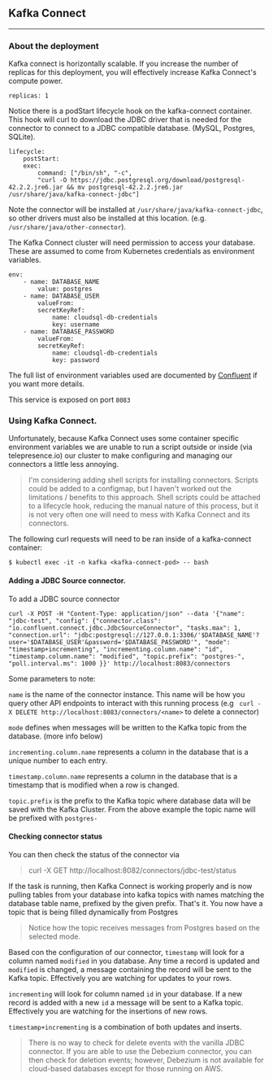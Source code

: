 ## Kafka Connect
---

### About the deployment

Kafka connect is horizontally scalable. If you increase the number of replicas for this deployment, you will effectively increase Kafka Connect's compute power.

```yaml{.line-numbers}
replicas: 1
```

Notice there is a podStart lifecycle hook on the kafka-connect container. This hook will curl to download the JDBC driver that is needed for the connector to connect to a JDBC compatible database. (MySQL, Postgres, SQLite).

```yaml{.line-numbers}
lifecycle:
    postStart:
    exec:
        command: ["/bin/sh", "-c",
        "curl -O https://jdbc.postgresql.org/download/postgresql-42.2.2.jre6.jar && mv postgresql-42.2.2.jre6.jar /usr/share/java/kafka-connect-jdbc"]
```

Note the connector will be installed at ```/usr/share/java/kafka-connect-jdbc```, so other drivers must also be installed at this location. (e.g. ```/usr/share/java/other-connector```).

The Kafka Connect cluster will need permission to access your database. These are assumed to come from Kubernetes credentials as environment variables.

```yaml{.line-numbers}
env:
    - name: DATABASE_NAME
        value: postgres
    - name: DATABASE_USER
        valueFrom:
        secretKeyRef:
            name: cloudsql-db-credentials
            key: username
    - name: DATABASE_PASSWORD
        valueFrom:
        secretKeyRef:
            name: cloudsql-db-credentials
            key: password
```

The full list of environment variables used are documented by [Confluent](https://docs.confluent.io/current/connect/userguide.html) if you want more details.

This service is exposed on port ```8083```

### Using Kafka Connect.

Unfortunately, because Kafka Connect uses some container specific environment variables we are unable to run a script outside or inside (via telepresence.io) our cluster to make configuring and managing our connectors a little less annoying.

> I'm considering adding shell scripts for installing connectors. Scripts could be added to a configmap, but I haven't worked out the limitations / benefits to this approach. Shell scripts could be attached to a lifecycle hook, reducing the manual nature of this process, but it is not very often one will need to mess with Kafka Connect and its connectors.

The following curl requests will need to be ran inside of a kafka-connect container:

```
$ kubectl exec -it -n kafka <kafka-connect-pod> -- bash
```

#### Adding a JDBC Source connector.

To add a JDBC source connector

```
curl -X POST -H "Content-Type: application/json" --data '{"name": "jdbc-test", "config": {"connector.class":  "io.confluent.connect.jdbc.JdbcSourceConnector", "tasks.max": 1, "connection.url": "jdbc:postgresql://127.0.0.1:3306/'$DATABASE_NAME'?user='$DATABASE_USER'&password='$DATABASE_PASSWORD'", "mode": "timestamp+incrementing", "incrementing.column.name": "id", "timestamp.column.name": "modified", "topic.prefix": "postgres-", "poll.interval.ms": 1000 }}' http://localhost:8083/connectors
```

Some parameters to note:

```name``` is the name of the connector instance. This name will be how you query other API endpoints to interact with this running process (e.g ``` curl -X DELETE http://localhost:8083/connectors/<name>``` to delete a connector)

```mode``` defines when messages will be written to the Kafka topic from the database. (more info below)

```incrementing.column.name``` represents a column in the database that is a unique number to each entry.

```timestamp.column.name``` represents a column in the database that is a timestamp that is modified when a row is changed.

```topic.prefix``` is the prefix to the Kafka topic where database data will be saved with the Kafka Cluster. From the above example the topic name will be prefixed with ```postgres-```

#### Checking connector status

You can then check the status of the connector via 

> curl -X GET http://localhost:8082/connectors/jdbc-test/status

If the task is running, then Kafka Connect is working properly and is now pulling tables from your database into kafka topics with names matching the database table name, prefixed by the given prefix. That's it. You now have a topic that is being filled dynamically from Postgres

> Notice how the topic receives messages from Postgres based on the selected mode. 

Based con the configuration of our connector, ```timestamp``` will look for a column named ```modified``` in you database. Any time a record is updated and ```modified``` is changed, a message containing the record will be sent to the Kafka topic. Effectively you are watching for updates to your rows.

```incrementing``` will look for column named ```id``` in your database. If a new record is added with a new ```id``` a message will be sent to a Kafka topic. Effectively you are watching for the insertions of new rows.

```timestamp+incrementing``` is a combination of both updates and inserts.

> There is no way to check for delete events with the vanilla JDBC connector. If you are able to use the Debezium connector, you can then check for deletion events; however, Debezium is not available for cloud-based databases except for those running on AWS.
